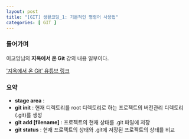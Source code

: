 ```yaml
---
layout: post
title: "[GIT] 생활코딩_1: 기본적인 명령어 사용법"
categories: [ GIT ]
---
```


### 들어가며

이고잉님의 **지옥에서 온 Git** 강의 내용 일부이다.

['지옥에서 온 Git' 유튜브 링크](https://youtu.be/hFJZwOfme6w)

### 요약
* **stage area** : 
* **git init** : 현재 디렉토리를 root 디렉토리로 하는 프로젝트의 버전관리 디렉토리(.git)를 생성
* **git add [filename]** : 프로젝트의 현재 상태를 .git 파일에 저장
* **git status** : 현재 프로젝트의 상태와 .git에 저장된 프로젝트의 상태를 비교